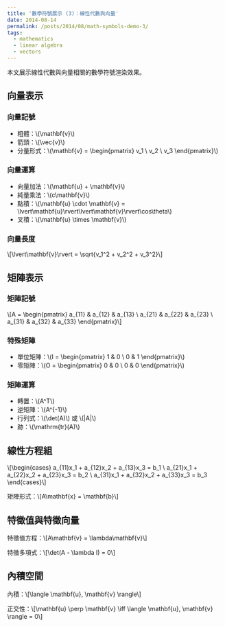 ```yaml
---
title: '數學符號展示 (3)：線性代數與向量'
date: 2014-08-14
permalink: /posts/2014/08/math-symbols-demo-3/
tags:
  - mathematics
  - linear algebra
  - vectors
---
```


本文展示線性代數與向量相關的數學符號渲染效果。

## 向量表示

### 向量記號
- 粗體：\\(\mathbf{v}\\)
- 箭頭：\\(\vec{v}\\)
- 分量形式：\\(\mathbf{v} = \begin{pmatrix} v_1 \\ v_2 \\ v_3 \end{pmatrix}\\)

### 向量運算
- 向量加法：\\(\mathbf{u} + \mathbf{v}\\)
- 純量乘法：\\(c\mathbf{v}\\)
- 點積：\\(\mathbf{u} \cdot \mathbf{v} = \lvert\mathbf{u}\rvert\lvert\mathbf{v}\rvert\cos\theta\\)
- 叉積：\\(\mathbf{u} \times \mathbf{v}\\)

### 向量長度
\\[\lvert\mathbf{v}\rvert = \sqrt{v_1^2 + v_2^2 + v_3^2}\\]

## 矩陣表示

### 矩陣記號
\\[A = \begin{pmatrix}
a_{11} & a_{12} & a_{13} \\
a_{21} & a_{22} & a_{23} \\
a_{31} & a_{32} & a_{33}
\end{pmatrix}\\]

### 特殊矩陣
- 單位矩陣：\\(I = \begin{pmatrix} 1 & 0 \\ 0 & 1 \end{pmatrix}\\)
- 零矩陣：\\(O = \begin{pmatrix} 0 & 0 \\ 0 & 0 \end{pmatrix}\\)

### 矩陣運算
- 轉置：\\(A^T\\)
- 逆矩陣：\\(A^{-1}\\)
- 行列式：\\(\det(A)\\) 或 \\(&vert;A&vert;\\)
- 跡：\\(\mathrm{tr}(A)\\)

## 線性方程組

\\[\begin{cases}
a_{11}x_1 + a_{12}x_2 + a_{13}x_3 = b_1 \\
a_{21}x_1 + a_{22}x_2 + a_{23}x_3 = b_2 \\
a_{31}x_1 + a_{32}x_2 + a_{33}x_3 = b_3
\end{cases}\\]

矩陣形式：\\[A\mathbf{x} = \mathbf{b}\\]

## 特徵值與特徵向量

特徵值方程：\\[A\mathbf{v} = \lambda\mathbf{v}\\]

特徵多項式：\\[\det(A - \lambda I) = 0\\]

## 內積空間

內積：\\[\langle \mathbf{u}, \mathbf{v} \rangle\\]

正交性：\\[\mathbf{u} \perp \mathbf{v} \iff \langle \mathbf{u}, \mathbf{v} \rangle = 0\\]
